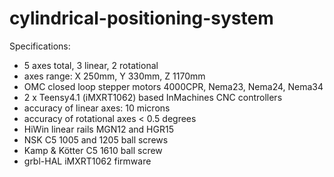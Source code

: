 # cylindrical-positioning-system


Specifications:

- 5 axes total, 3 linear, 2 rotational
- axes range: X 250mm, Y 330mm, Z 1170mm
- OMC closed loop stepper motors 4000CPR, Nema23, Nema24, Nema34
- 2 x Teensy4.1 (iMXRT1062) based InMachines CNC controllers
- accuracy of linear axes: 10 microns
- accuracy of rotational axes < 0.5 degrees
- HiWin linear rails MGN12 and HGR15
- NSK C5 1005 and 1205 ball screws
- Kamp & Kötter C5 1610 ball screw
- grbl-HAL iMXRT1062 firmware